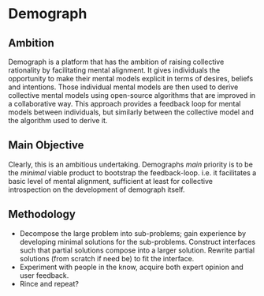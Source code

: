 # Demograph

## Ambition

Demograph is a platform that has the ambition of raising collective
rationality by facilitating mental alignment. It gives individuals the 
opportunity to make their mental models explicit in terms of desires, 
beliefs and intentions. Those individual mental models are then used to 
derive collective mental models using open-source algorithms that are
improved in a collaborative way. This approach provides a feedback loop
for mental models between individuals, but similarly between the
collective model and the algorithm used to derive it.

## Main Objective

Clearly, this is an ambitious undertaking. Demographs _main_ priority is
to be the _minimal_ viable product to bootstrap the feedback-loop. i.e.
it facilitates a basic level of mental alignment, sufficient at least
for collective introspection on the development of demograph itself.

## Methodology

- Decompose the large problem into sub-problems; gain experience by 
developing minimal solutions for the sub-problems. Construct interfaces
such that partial solutions compose into a larger solution. Rewrite
 partial solutions (from scratch if need be) to fit the interface.
- Experiment with people in the know, acquire both expert opinion and
user feedback.
- Rince and repeat?